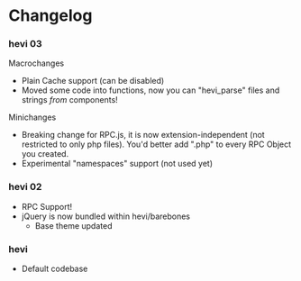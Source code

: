 # Changelog #

### hevi 03 ###

Macrochanges
+ Plain Cache support (can be disabled)
+ Moved some code into functions, now you can "hevi\_parse" files and strings *from* components!


Minichanges
+ Breaking change for RPC.js, it is now extension-independent (not restricted to only php files). You'd better add ".php" to every RPC Object you created.
+ Experimental "namespaces" support (not used yet)

### hevi 02 ###

+ RPC Support!
+ jQuery is now bundled within hevi/barebones
	+ Base theme updated

### hevi ###

+ Default codebase